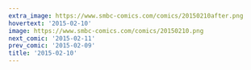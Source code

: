 ```yaml
---
extra_image: https://www.smbc-comics.com/comics/20150210after.png
hovertext: '2015-02-10'
image: https://www.smbc-comics.com/comics/20150210.png
next_comic: '2015-02-11'
prev_comic: '2015-02-09'
title: '2015-02-10'
---
```



